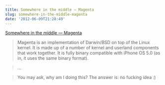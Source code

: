 ```yaml
---
title: Somewhere in the middle — Magenta
slug: somewhere-in-the-middle-magenta
date: '2012-06-09T21:28:49'
---
```


[Somewhere in the middle &mdash; Magenta](http://crna.cc/magenta.html)

>Magenta is an implementation of Darwin/BSD on top of the Linux kernel. It is made
up of a number of kernel and userland components that work together. It is fully binary
compatible with iPhone OS 5.0 (as in, it uses the same binary format). 

>...

>You may ask, why am I doing this? The answer is: no fucking idea :)

<!--more-->
